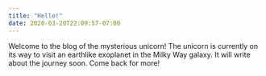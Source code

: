 ```yaml
---
title: "Hello!"
date: 2020-03-20T22:09:57-07:00
---
```

Welcome to the blog of the mysterious unicorn! The unicorn is currently on its way to visit an earthlike exoplanet in the Milky Way galaxy. It will write about the journey soon. Come back for more!
